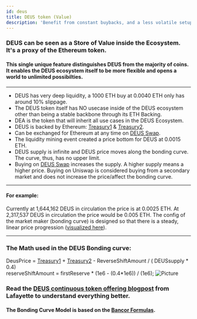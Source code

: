 ```yaml
---
id: deus
title: DEUS token (Value)
description: 'Benefit from constant buybacks, and a less volatile setup'
---
```

### DEUS can be seen as a Store of Value inside the Ecosystem. It's a proxy of the Ethereum token.
#### This single unique feature distinguishes DEUS from the majority of coins. It enables the DEUS ecosystem itself to be more flexible and opens a world to unlimited possibilties.

---
- DEUS has very deep liquidity, a 1000 ETH buy at 0.0040 ETH only has around 10% slippage.
- The DEUS token itself has NO usecase inside of the DEUS ecosystem other than being a stable backbone through its ETH Backing.
- DEA is the token that will inherit all use cases in the DEUS Ecosystem.
- DEUS is backed by Ethereum: [Treasury1](https://etherscan.io/address/0xD77700fC3C78d1Cb3aCb1a9eAC891ff59bC7946D) & [Treasury2](https://etherscan.io/address/0xc2fB644cd18325C58889Cf8BB0573e4a8774BCD2).
- Can be exchanged for Ethereum at any time on [DEUS Swap](https://app.deus.finance/swap). 
- The liquidity mining event created a price bottom for DEUS at 0.0015 ETH.
- DEUS supply is infinite and DEUS price moves along the bonding curve. The curve, thus, has no upper limit.
- Buying on [DEUS Swap](https://app.deus.finance/swap) increases the supply. A higher supply means a higher price. Buying on Uniswap is considered buying from a secondary market and does not increase the price/affect the bonding curve. 

___


#### For example:
Currently at 1,644,162 DEUS in circulation the price is at 0.0025 ETH.
At 2,317,537 DEUS in circulation the price would be 0.005 ETH.
The config of the market maker (bonding curve) is designed so that there is a steady, linear price progression ([visualized here](https://simulate.deus.finance)).

-----

### The Math used in the DEUS Bonding curve:

DeusPrice = [Treasury1](https://etherscan.io/address/0xD77700fC3C78d1Cb3aCb1a9eAC891ff59bC7946D) + [Treasury2](https://etherscan.io/address/0xc2fB644cd18325C58889Cf8BB0573e4a8774BCD2) - ReverseShiftAmount / ( DEUSsupply * 0.4) <br/>
reserveShiftAmount = firstReserve * (1e6 - (0.4*1e6)) / (1e6);
![Picture](https://i.ibb.co/94FRsDZ/image-2021-02-07-12-28-15.png "Comparison")

### Read the [DEUS continuous token offering blogpost](https://lafayettetabor.medium.com/deus-continious-token-model-faq-36953ca5e561) from Lafayette to understand everything better.
#### The Bonding Curve Model is based on the [Bancor Formulas](https://billyrennekamp.medium.com/converting-between-bancor-and-bonding-curve-price-formulas-9c11309062f5).
